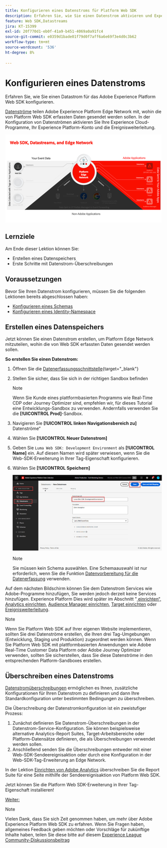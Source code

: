 ```yaml
---
title: Konfigurieren eines Datenstroms für Platform Web SDK
description: Erfahren Sie, wie Sie einen Datenstrom aktivieren und Experience Cloud-Lösungen konfigurieren. Diese Lektion ist Teil des Tutorials „Implementieren von Adobe Experience Cloud mit Web SDK“.
feature: Web SDK,Datastreams
jira: KT-15399
exl-id: 20f770d1-eb0f-41a9-b451-4069a0a91fc4
source-git-commit: e0359d1bade01f79d0f7aff6a6e69f3e4d0c3b62
workflow-type: tm+mt
source-wordcount: '536'
ht-degree: 8%

---
```


# Konfigurieren eines Datenstroms

Erfahren Sie, wie Sie einen Datastrom für das Adobe Experience Platform Web SDK konfigurieren.

[Datenströme](https://experienceleague.adobe.com/de/docs/experience-platform/datastreams/overview) teilen Adobe Experience Platform Edge Network mit, wohin die von Platform Web SDK erfassten Daten gesendet werden sollen. In der Konfiguration von Datenströmen aktivieren Sie Ihre Experience Cloud-Programme, Ihr Experience Platform-Konto und die Ereignisweiterleitung.

![Web-SDK, Datenströme und Edge Network-Diagramm](assets/dc-websdk-datastreams.png)

## Lernziele

Am Ende dieser Lektion können Sie:

* Erstellen eines Datenspeichers
* Erste Schritte mit Datenstrom-Überschreibungen

## Voraussetzungen

Bevor Sie Ihren Datenstrom konfigurieren, müssen Sie die folgenden Lektionen bereits abgeschlossen haben:

* [Konfigurieren eines Schemas](configure-schemas.md)
* [Konfigurieren eines Identity-Namespace](configure-identities.md)

## Erstellen eines Datenspeichers

Jetzt können Sie einen Datenstrom erstellen, um Platform Edge Network mitzuteilen, wohin die von Web SDK erfassten Daten gesendet werden sollen.

**So erstellen Sie einen Datenstrom:**

1. Öffnen Sie die [Datenerfassungsschnittstelle](https://experience.adobe.com/data-collection/){target="_blank"}
1. Stellen Sie sicher, dass Sie sich in der richtigen Sandbox befinden

   >[!NOTE]
   >
   >Wenn Sie Kunde eines plattformbasierten Programms wie Real-Time CDP oder Journey Optimizer sind, empfehlen wir, für dieses Tutorial eine Entwicklungs-Sandbox zu verwenden. Andernfalls verwenden Sie die **[!UICONTROL Prod]**-Sandbox.

1. Navigieren Sie **[!UICONTROL linken Navigationsbereich zu]** Datenströme“
1. Wählen Sie **[!UICONTROL Neuer Datenstrom]**
1. Geben Sie `Luma Web SDK: Development Environment` als **[!UICONTROL Name]** ein. Auf diesen Namen wird später verwiesen, wenn Sie die Web-SDK-Erweiterung in Ihrer Tag-Eigenschaft konfigurieren.
1. Wählen Sie **[!UICONTROL Speichern]**

   ![Erstellen des Datenstroms](assets/datastream-create-new-datastream.png)

   >[!NOTE]
   >
   >Sie müssen kein Schema auswählen. Eine Schemaauswahl ist nur erforderlich, wenn Sie die Funktion [Datenvorbereitung für die Datenerfassung](/help/data-collection/edge/data-prep.md) verwenden.

Auf dem nächsten Bildschirm können Sie dem Datenstrom Services wie Adobe-Programme hinzufügen, Sie werden jedoch derzeit keine Services hinzufügen. Experience Platform Dies wird später im Abschnitt &quot;[ einrichten“, ](setup-experience-platform.md) [Analytics einrichten](setup-analytics.md), [Audience Manager einrichten](setup-audience-manager.md), [Target einrichten](setup-target.md) oder [Ereignisweiterleitung](setup-event-forwarding.md).

>[!NOTE]
>
>Wenn Sie Platform Web SDK auf Ihrer eigenen Website implementieren, sollten Sie drei Datenströme erstellen, die Ihren drei Tag-Umgebungen (Entwicklung, Staging und Produktion) zugeordnet werden können. Wenn Sie Platform Web SDK mit plattformbasierten Anwendungen wie Adobe Real-Time Customer Data Platform oder Adobe Journey Optimizer verwenden, sollten Sie sicherstellen, dass Sie diese Datenströme in den entsprechenden Platform-Sandboxes erstellen.

## Überschreiben eines Datenstroms

[Datenstromüberschreibungen](https://experienceleague.adobe.com/en/docs/experience-platform/datastreams/overrides) ermöglichen es Ihnen, zusätzliche Konfigurationen für Ihren Datenstrom zu definieren und dann Ihre Standardkonfiguration unter bestimmten Bedingungen zu überschreiben.

Die Überschreibung der Datenstromkonfiguration ist ein zweistufiger Prozess:

1. Zunächst definieren Sie Datenstrom-Überschreibungen in der Datenstrom-Service-Konfiguration. Sie können beispielsweise alternative Analytics-Report Suites, Target-Arbeitsbereiche oder Platform-Datensätze definieren, die als Überschreibungen verwendet werden sollen.
1. Anschließend senden Sie die Überschreibungen entweder mit einer Web-SDK-Sendeereignisaktion oder durch eine Konfiguration in der Web-SDK-Tag-Erweiterung an Edge Network.

In der Lektion [Einrichten von Adobe Analytics](setup-analytics.md) überschreiben Sie die Report Suite für eine Seite mithilfe der Sendeereignisaktion von Platform Web SDK.

Jetzt können Sie die Platform Web SDK-Erweiterung in Ihrer Tag-Eigenschaft installieren!

[Weiter: ](install-web-sdk.md)

>[!NOTE]
>
>Vielen Dank, dass Sie sich Zeit genommen haben, um mehr über Adobe Experience Platform Web SDK zu erfahren. Wenn Sie Fragen haben, allgemeines Feedback geben möchten oder Vorschläge für zukünftige Inhalte haben, teilen Sie diese bitte auf diesem [Experience League Community-Diskussionsbeitrag](https://experienceleaguecommunities.adobe.com/t5/adobe-experience-platform-data/tutorial-discussion-implement-adobe-experience-cloud-with-web/td-p/444996)
